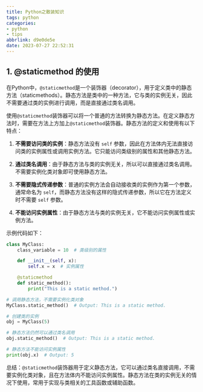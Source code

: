 ```yaml
---
title: Python之散装知识
tags: python
categories: 
- python
- tips
abbrlink: d9e0de5e
date: 2023-07-27 22:52:31
---
```

## 1. @staticmethod 的使用

在Python中，`@staticmethod`是一个装饰器（decorator），用于定义类中的静态方法（staticmethods）。静态方法是类中的一种方法，它与类的实例无关，因此不需要通过类的实例进行调用，而是直接通过类名调用。

使用`@staticmethod`装饰器可以将一个普通的方法转换为静态方法。在定义静态方法时，需要在方法上方加上`@staticmethod`装饰器。静态方法的定义和使用有以下特点：

1. **不需要访问类的实例**：静态方法没有 `self` 参数，因此在方法体内无法直接访问类的实例属性或调用实例方法。它只能访问类级别的属性和其他静态方法。

2. **通过类名调用**：由于静态方法与类的实例无关，所以可以直接通过类名调用。不需要实例化类对象即可使用静态方法。

3. **不需要隐式传递参数**：普通的实例方法会自动接收类的实例作为第一个参数，通常命名为 `self`，而静态方法没有这样的隐式传递参数，所以它在方法定义时不需要 `self` 参数。

4. **不能访问实例属性**：由于静态方法与类的实例无关，它不能访问实例属性或实例方法。

示例代码如下：

```python
class MyClass:
    class_variable = 10  # 类级别的属性

    def __init__(self, x):
        self.x = x  # 实例属性

    @staticmethod
    def static_method():
        print("This is a static method.")

# 调用静态方法，不需要实例化类对象
MyClass.static_method()  # Output: This is a static method.

# 创建类的实例
obj = MyClass(5)

# 静态方法仍然可以通过类名调用
obj.static_method()  # Output: This is a static method.

# 静态方法不能访问实例属性
print(obj.x)  # Output: 5
```

总结：`@staticmethod`装饰器用于定义静态方法，它可以通过类名直接调用，不需要实例化类对象，且在方法体内不能访问实例属性。静态方法在类的实例无关的情况下使用，常用于实现与类相关的工具函数或辅助函数。